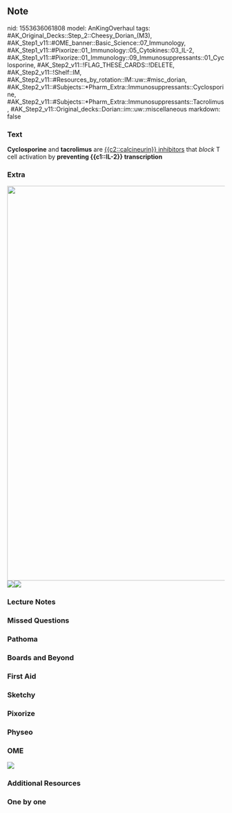 ## Note
nid: 1553636061808
model: AnKingOverhaul
tags: #AK_Original_Decks::Step_2::Cheesy_Dorian_(M3), #AK_Step1_v11::#OME_banner::Basic_Science::07_Immunology, #AK_Step1_v11::#Pixorize::01_Immunology::05_Cytokines::03_IL-2, #AK_Step1_v11::#Pixorize::01_Immunology::09_Immunosuppressants::01_Cyclosporine, #AK_Step2_v11::!FLAG_THESE_CARDS::!DELETE, #AK_Step2_v11::!Shelf::IM, #AK_Step2_v11::#Resources_by_rotation::IM::uw::#misc_dorian, #AK_Step2_v11::#Subjects::*Pharm_Extra::Immunosuppressants::Cyclosporine, #AK_Step2_v11::#Subjects::*Pharm_Extra::Immunosuppressants::Tacrolimus, #AK_Step2_v11::Original_decks::Dorian::im::uw::miscellaneous
markdown: false

### Text
<b>Cyclosporine</b> and <b>tacrolimus</b> are
<u>{{c2::calcineurin}} inhibitors</u> that <i>block</i> T cell
activation by <b>preventing {{c1::IL-2}} transcription</b>

### Extra
<img src="paste-2279025611374593.jpg" class="resizer" style=
"width: 912px;"><img src="paste-303946245603583.jpg" class=
"resizer"><img src="paste-6716658836045825.jpg" class="resizer">

### Lecture Notes


### Missed Questions


### Pathoma


### Boards and Beyond


### First Aid


### Sketchy


### Pixorize


### Physeo


### OME
<div class="ome-widget">
  <a href=
  "https://onlinemeded.org/spa/immunology?ref=anki"><img src=
  "_OME_AnkiFlashcards_Topic_6.png"></a>
</div>

### Additional Resources


### One by one

